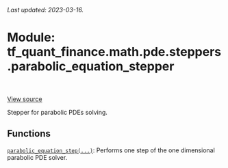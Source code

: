 <!--
This file is generated by a tool. Do not edit directly.
For open-source contributions the docs will be updated automatically.
-->

*Last updated: 2023-03-16.*

<div itemscope itemtype="http://developers.google.com/ReferenceObject">
<meta itemprop="name" content="tf_quant_finance.math.pde.steppers.parabolic_equation_stepper" />
<meta itemprop="path" content="Stable" />
</div>

# Module: tf_quant_finance.math.pde.steppers.parabolic_equation_stepper

<!-- Insert buttons and diff -->

<table class="tfo-notebook-buttons tfo-api" align="left">
</table>

<a target="_blank" href="https://github.com/paolodelia99/tf-quant-finance/blob/main/tf_quant_finance/math/pde/steppers/parabolic_equation_stepper.py">View source</a>



Stepper for parabolic PDEs solving.



## Functions

[`parabolic_equation_step(...)`](../../../../tf_quant_finance/math/pde/steppers/parabolic_equation_stepper/parabolic_equation_step.md): Performs one step of the one dimensional parabolic PDE solver.


